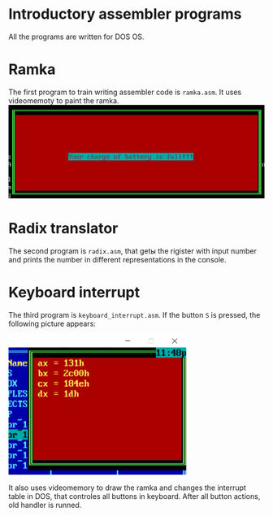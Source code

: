 # Introductory assembler programs

All the programs are written for DOS OS.

# Ramka

The first program to train writing assembler code is `ramka.asm`. It uses videomemoty to paint the ramka.
<img src="Ramka//ramka.png" alt="drawing" width="600"/>

# Radix translator

The second program is `radix.asm`, that getы the rigister with input number and prints the number in different representations in the console.

# Keyboard interrupt

The third program is `keyboard_interrupt.asm`. If the button `S` is pressed, the following picture appears:

<img src="Keyboard interrupt//interrupt.png" alt="drawing" width="350"/>

It also uses videomemory to draw the ramka and changes the interrupt table in DOS, that controles all buttons in keyboard. After all button actions, old handler is runned.
